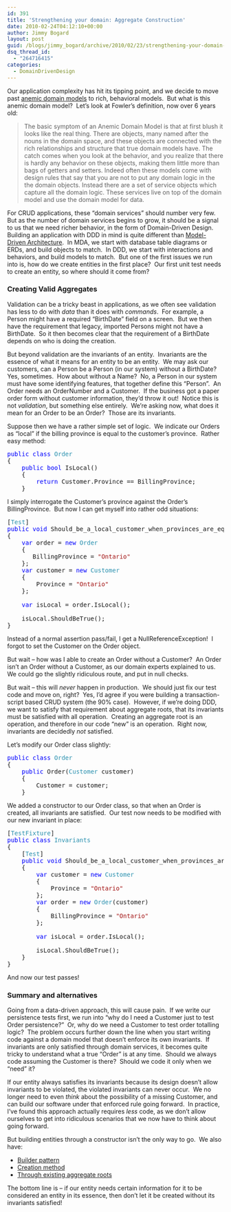 ```yaml
---
id: 391
title: 'Strengthening your domain: Aggregate Construction'
date: 2010-02-24T04:12:10+00:00
author: Jimmy Bogard
layout: post
guid: /blogs/jimmy_bogard/archive/2010/02/23/strengthening-your-domain-aggregate-construction.aspx
dsq_thread_id:
  - "264716415"
categories:
  - DomainDrivenDesign
---
```

Our application complexity has hit its tipping point, and we decide to move past [anemic domain models](http://martinfowler.com/bliki/AnemicDomainModel.html) to rich, behavioral models.&#160; But what is this anemic domain model?&#160; Let’s look at Fowler’s definition, now over 6 years old:

> The basic symptom of an Anemic Domain Model is that at first blush it looks like the real thing. There are objects, many named after the nouns in the domain space, and these objects are connected with the rich relationships and structure that true domain models have. The catch comes when you look at the behavior, and you realize that there is hardly any behavior on these objects, making them little more than bags of getters and setters. Indeed often these models come with design rules that say that you are not to put any domain logic in the the domain objects. Instead there are a set of service objects which capture all the domain logic. These services live on top of the domain model and use the domain model for data.

For CRUD applications, these “domain services” should number very few.&#160; But as the number of domain services begins to grow, it should be a signal to us that we need richer behavior, in the form of Domain-Driven Design.&#160; Building an application with DDD in mind is quite different than [Model-Driven Architecture](http://en.wikipedia.org/wiki/Model-driven_architecture).&#160; In MDA, we start with database table diagrams or ERDs, and build objects to match.&#160; In DDD, we start with interactions and behaviors, and build models to match.&#160; But one of the first issues we run into is, how do we create entities in the first place?&#160; Our first unit test needs to create an entity, so where should it come from?

### Creating Valid Aggregates

Validation can be a tricky beast in applications, as we often see validation has less to do with _data_ than it does with _commands_.&#160; For example, a Person might have a required “BirthDate” field on a screen.&#160; But we then have the requirement that legacy, imported Persons might not have a BirthDate.&#160; So it then becomes clear that the requirement of a BirthDate depends on who is doing the creation.

But beyond validation are the invariants of an entity.&#160; Invariants are the essence of what it means for an entity to be an entity.&#160; We may ask our customers, can a Person be a Person (in our system) without a BirthDate?&#160; Yes, sometimes.&#160; How about without a Name?&#160; No, a Person in our system must have some identifying features, that together define this “Person”.&#160; An Order needs an OrderNumber and a Customer.&#160; If the business got a paper order form without customer information, they’d throw it out!&#160; Notice this is not _validation_, but something else entirely.&#160; We’re asking now, what does it mean for an Order to be an Order?&#160; Those are its invariants.

Suppose then we have a rather simple set of logic.&#160; We indicate our Orders as “local” if the billing province is equal to the customer’s province.&#160; Rather easy method:

<pre><span style="color: blue">public class </span><span style="color: #2b91af">Order
</span>{
    <span style="color: blue">public bool </span>IsLocal()
    {
        <span style="color: blue">return </span>Customer.Province == BillingProvince;
    }</pre>

[](http://11011.net/software/vspaste)

I simply interrogate the Customer’s province against the Order’s BillingProvince.&#160; But now I can get myself into rather odd situations:

<pre>[<span style="color: #2b91af">Test</span>]
<span style="color: blue">public void </span>Should_be_a_local_customer_when_provinces_are_equal()
{
    <span style="color: blue">var </span>order = <span style="color: blue">new </span><span style="color: #2b91af">Order
    </span>{
       BillingProvince = <span style="color: #a31515">"Ontario"
    </span>};
    <span style="color: blue">var </span>customer = <span style="color: blue">new </span><span style="color: #2b91af">Customer
    </span>{
        Province = <span style="color: #a31515">"Ontario"
    </span>};

    <span style="color: blue">var </span>isLocal = order.IsLocal();

    isLocal.ShouldBeTrue();
}</pre>

[](http://11011.net/software/vspaste)

Instead of a normal assertion pass/fail, I get a NullReferenceException!&#160; I forgot to set the Customer on the Order object.

But wait – how was I able to create an Order without a Customer?&#160; An Order isn’t an Order without a Customer, as our domain experts explained to us.&#160; We could go the slightly ridiculous route, and put in null checks.

But wait – this will _never_ happen in production.&#160; We should just fix our test code and move on, right?&#160; Yes, I’d agree if you were building a transaction-script based CRUD system (the 90% case).&#160; However, if we’re doing DDD, we want to satisfy that requirement about aggregate roots, that its invariants must be satisfied with all operation.&#160; Creating an aggregate root is an operation, and therefore in our code “new” is an operation.&#160; Right now, invariants are decidedly _not_ satisfied.

Let’s modify our Order class slightly:

<pre><span style="color: blue">public class </span><span style="color: #2b91af">Order
</span>{
    <span style="color: blue">public </span>Order(<span style="color: #2b91af">Customer </span>customer)
    {
        Customer = customer;
    }</pre>

[](http://11011.net/software/vspaste)

We added a constructor to our Order class, so that when an Order is created, all invariants are satisfied.&#160; Our test now needs to be modified with our new invariant in place:

<pre>[<span style="color: #2b91af">TestFixture</span>]
<span style="color: blue">public class </span><span style="color: #2b91af">Invariants
</span>{
    [<span style="color: #2b91af">Test</span>]
    <span style="color: blue">public void </span>Should_be_a_local_customer_when_provinces_are_equal()
    {
        <span style="color: blue">var </span>customer = <span style="color: blue">new </span><span style="color: #2b91af">Customer
        </span>{
            Province = <span style="color: #a31515">"Ontario"
        </span>};
        <span style="color: blue">var </span>order = <span style="color: blue">new </span><span style="color: #2b91af">Order</span>(customer)
        {
            BillingProvince = <span style="color: #a31515">"Ontario"
        </span>};

        <span style="color: blue">var </span>isLocal = order.IsLocal();

        isLocal.ShouldBeTrue();
    }
}</pre>

[](http://11011.net/software/vspaste)

And now our test passes!

### 

### Summary and alternatives

Going from a data-driven approach, this will cause pain.&#160; If we write our persistence tests first, we run into “why do I need a Customer just to test Order persistence?”&#160; Or, why do we need a Customer to test order totalling logic?&#160; The problem occurs further down the line when you start writing code against a domain model that doesn’t enforce its own invariants.&#160; If invariants are only satisfied through domain services, it becomes quite tricky to understand what a true “Order” is at any time.&#160; Should we always code assuming the Customer is there?&#160; Should we code it only when we “need” it?

If our entity always satisfies its invariants because its design doesn’t allow invariants to be violated, the violated invariants can never occur.&#160; We no longer need to even _think_ about the possibility of a missing Customer, and can build our software under that enforced rule going forward.&#160; In practice, I’ve found this approach actually requires _less_ code, as we don’t allow ourselves to get into ridiculous scenarios that we now have to think about going forward.

But building entities through a constructor isn’t the only way to go.&#160; We also have:

  * [Builder pattern](http://martinfowler.com/bliki/ExpressionBuilder.html)
  * [Creation method](http://www.industriallogic.com/xp/refactoring/constructorCreation.html)
  * [Through existing aggregate roots](http://www.udidahan.com/2009/06/29/dont-create-aggregate-roots/)

The bottom line is – if our entity needs certain information for it to be considered an entity in its essence, then don’t let it be created without its invariants satisfied!